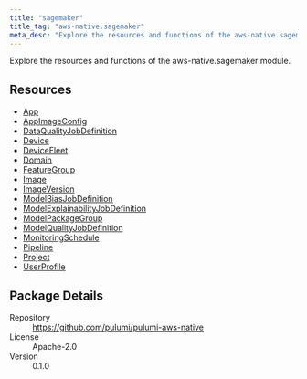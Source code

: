 ```yaml
---
title: "sagemaker"
title_tag: "aws-native.sagemaker"
meta_desc: "Explore the resources and functions of the aws-native.sagemaker module."
---
```


<!-- WARNING: this file was generated by Pulumi Docs Generator. -->
<!-- Do not edit by hand unless you're certain you know what you are doing! -->

Explore the resources and functions of the aws-native.sagemaker module.

<h2 id="resources">Resources</h2>
<ul class="api">
    <li><a href="app" title="App"><span class="symbol resource"></span>App</a></li>
    <li><a href="appimageconfig" title="AppImageConfig"><span class="symbol resource"></span>AppImageConfig</a></li>
    <li><a href="dataqualityjobdefinition" title="DataQualityJobDefinition"><span class="symbol resource"></span>DataQualityJobDefinition</a></li>
    <li><a href="device" title="Device"><span class="symbol resource"></span>Device</a></li>
    <li><a href="devicefleet" title="DeviceFleet"><span class="symbol resource"></span>DeviceFleet</a></li>
    <li><a href="domain" title="Domain"><span class="symbol resource"></span>Domain</a></li>
    <li><a href="featuregroup" title="FeatureGroup"><span class="symbol resource"></span>FeatureGroup</a></li>
    <li><a href="image" title="Image"><span class="symbol resource"></span>Image</a></li>
    <li><a href="imageversion" title="ImageVersion"><span class="symbol resource"></span>ImageVersion</a></li>
    <li><a href="modelbiasjobdefinition" title="ModelBiasJobDefinition"><span class="symbol resource"></span>ModelBiasJobDefinition</a></li>
    <li><a href="modelexplainabilityjobdefinition" title="ModelExplainabilityJobDefinition"><span class="symbol resource"></span>ModelExplainabilityJobDefinition</a></li>
    <li><a href="modelpackagegroup" title="ModelPackageGroup"><span class="symbol resource"></span>ModelPackageGroup</a></li>
    <li><a href="modelqualityjobdefinition" title="ModelQualityJobDefinition"><span class="symbol resource"></span>ModelQualityJobDefinition</a></li>
    <li><a href="monitoringschedule" title="MonitoringSchedule"><span class="symbol resource"></span>MonitoringSchedule</a></li>
    <li><a href="pipeline" title="Pipeline"><span class="symbol resource"></span>Pipeline</a></li>
    <li><a href="project" title="Project"><span class="symbol resource"></span>Project</a></li>
    <li><a href="userprofile" title="UserProfile"><span class="symbol resource"></span>UserProfile</a></li>
</ul>

<h2 id="package-details">Package Details</h2>
<dl class="package-details">
	<dt>Repository</dt>
	<dd><a href="https://github.com/pulumi/pulumi-aws-native">https://github.com/pulumi/pulumi-aws-native</a></dd>
	<dt>License</dt>
	<dd>Apache-2.0</dd>
	<dt>Version</dt>
	<dd>0.1.0</dd>
</dl>


